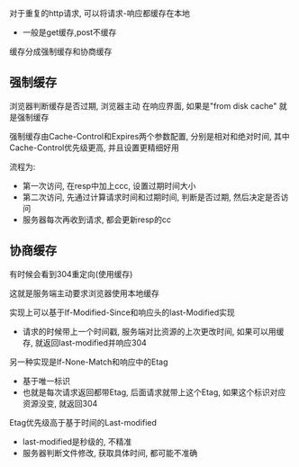 对于重复的http请求, 可以将请求-响应都缓存在本地
- 一般是get缓存,post不缓存

缓存分成强制缓存和协商缓存

## 强制缓存

浏览器判断缓存是否过期, 浏览器主动
在响应界面, 如果是"from disk cache" 就是强制缓存

强制缓存由Cache-Control和Expires两个参数配置, 分别是相对和绝对时间, 其中Cache-Control优先级更高, 并且设置更精细好用

流程为:
- 第一次访问, 在resp中加上ccc, 设置过期时间大小
- 第二次访问, 先通过计算请求时间和过期时间, 判断是否过期, 然后决定是否访问
- 服务器每次再收到请求, 都会更新resp的cc

## 协商缓存

有时候会看到304重定向(使用缓存)

这就是服务端主动要求浏览器使用本地缓存

实现上可以基于If-Modified-Since和响应头的last-Modified实现
- 请求的时候带上一个时间戳, 服务端对比资源的上次更改时间, 如果可以用缓存, 就返回last-modified并响应304

另一种实现是If-None-Match和响应中的Etag
- 基于唯一标识
- 也就是每次请求返回都带Etag, 后面请求就带上这个Etag, 如果这个标识对应资源没变, 就返回304

Etag优先级高于基于时间的Last-modified
- last-modified是秒级的, 不精准
- 服务器判断文件修改, 获取具体时间, 都可能不准确
